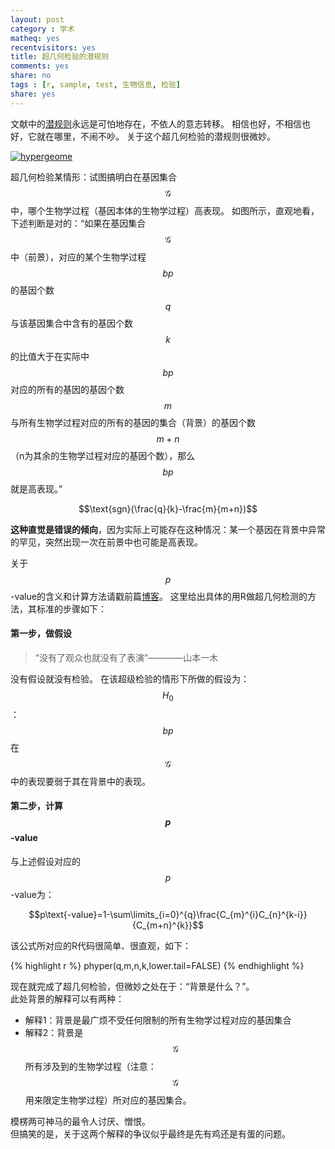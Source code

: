 ```yaml
---
layout: post 
category : 学术 
matheq: yes
recentvisitors: yes
title: 超几何检验的潜规则
comments: yes
share: no
tags : [r, sample, test, 生物信息, 检验]
share: yes
---
```



文献中的[潜规则](https://yanshuo.name/en/2013/11/assumption)永远是可怕地存在，不依人的意志转移。
相信也好，不相信也好，它就在哪里，不闹不吵。
关于这个超几何检验的潜规则很微妙。

<a class="fancybox" rel="gallary1" href="https://2s66lw.blu.livefilestore.com/y2ph2lwosZTCYCtg9HzWDtmWYfhzhWBcj-OLSNGygh31E8cR4YhgLF2kY4fy9kxeG2UE4AmaeNer6p4PCVQYRxYUEAafVa_KH1DwEOGYYbqAcM/hypergeometric.png" title="hypergeome"><img src="https://2s66lw.blu.livefilestore.com/y2ph2lwosZTCYCtg9HzWDtmWYfhzhWBcj-OLSNGygh31E8cR4YhgLF2kY4fy9kxeG2UE4AmaeNer6p4PCVQYRxYUEAafVa_KH1DwEOGYYbqAcM/hypergeometric.png" alt="hypergeome"/></a>

超几何检验某情形：试图搞明白在基因集合$$\mathcal{G}$$中，哪个生物学过程（基因本体的生物学过程）高表现。
如图所示，直观地看，下述判断是对的：“如果在基因集合$$\mathcal{G}$$中（前景），对应的某个生物学过程$$bp$$的基因个数$$q$$与该基因集合中含有的基因个数$$k$$的比值大于在实际中$$bp$$对应的所有的基因的基因个数$$m$$与所有生物学过程对应的所有的基因的集合（背景）的基因个数$$m+n$$（n为其余的生物学过程对应的基因个数），那么$$bp$$就是高表现。”

$$\text{sgn}(\frac{q}{k}-\frac{m}{m+n})$$

__这种直觉是错误的倾向__，因为实际上可能存在这种情况：某一个基因在背景中异常的罕见，突然出现一次在前景中也可能是高表现。

关于$$p$$-value的含义和计算方法请戳前篇[博客](https://yanshuo.name/cn/2013/11/pvalue/)。
这里给出具体的用R做超几何检测的方法，其标准的步骤如下：

#### 第一步，做假设

> “没有了观众也就没有了表演”————山本一木

没有假设就没有检验。
在该超级检验的情形下所做的假设为：$$H_0$$：$$bp$$在$$\mathcal{G}$$中的表现要弱于其在背景中的表现。

#### 第二步，计算$$p$$-value

与上述假设对应的$$p$$-value为：

$$p\text{-value}=1-\sum\limits_{i=0}^{q}\frac{C_{m}^{i}C_{n}^{k-i}}{C_{m+n}^{k}}$$

该公式所对应的R代码很简单、很直观，如下：

{% highlight r %}
phyper(q,m,n,k,lower.tail=FALSE)
{% endhighlight %}

现在就完成了超几何检验，但微妙之处在于：“背景是什么？”。  
此处背景的解释可以有两种：

- 解释1：背景是最广烦不受任何限制的所有生物学过程对应的基因集合
- 解释2：背景是$$\mathcal{G}$$所有涉及到的生物学过程（注意：$$\mathcal{G}$$用来限定生物学过程）所对应的基因集合。

模楞两可神马的最令人讨厌、憎恨。  
但搞笑的是，关于这两个解释的争议似乎最终是先有鸡还是有蛋的问题。
